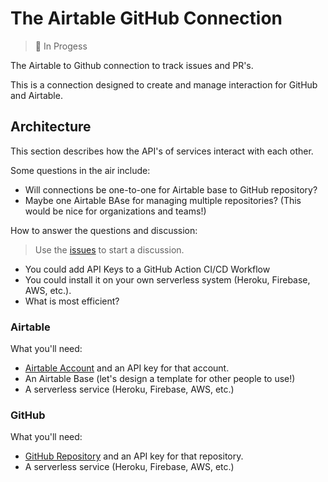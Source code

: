 # The Airtable GitHub Connection

> 🛒 In Progess

The Airtable to Github connection to track issues and PR's.

This is a connection designed to create and manage interaction for GitHub and Airtable.

## Architecture

This section describes how the API's of services interact with each other.

Some questions in the air include:

- Will connections be one-to-one for Airtable base to GitHub repository?
- Maybe one Airtable BAse for managing multiple repositories? (This would be nice for organizations and teams!)

How to answer the questions and discussion:

> Use the [issues](https://github.com/Luckey-Elijah/Airtable-GitHub-Connection/issues) to start a discussion.

- You could add API Keys to a GitHub Action CI/CD Workflow
- You could install it on your own serverless system (Heroku, Firebase, AWS, etc.).
- What is most efficient?

### Airtable

What you'll need:

- [Airtable Account](https://airtable.com/account) and an API key for that account.
- An Airtable Base (let's design a template for other people to use!)
- A serverless service (Heroku, Firebase, AWS, etc.)

### GitHub

What you'll need:

- [GitHub Repository](https://github.com) and an API key for that repository.
- A serverless service (Heroku, Firebase, AWS, etc.)
